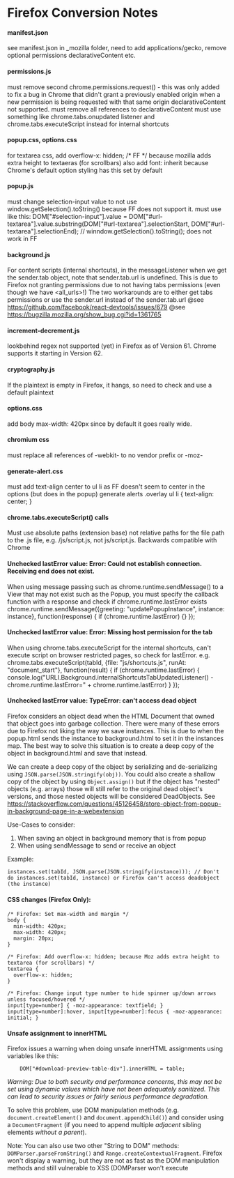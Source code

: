 # Firefox Conversion Notes

#### manifest.json
see manifest.json in _mozilla folder, need to add applications/gecko, remove optional permissions declarativeContent etc.

#### permissions.js
must remove second chrome.permissions.request() - this was only added to fix a bug in Chrome that didn't grant a previously enabled origin when a new permission is being requested with that same origin
declarativeContent not supported. must remove all references to declarativeContent
must use something like chrome.tabs.onupdated listener and chrome.tabs.executeScript instead for internal shortcuts

#### popup.css, options.css
for textarea css, add overflow-x: hidden; /* FF */
because mozilla adds extra height to textaeras (for scrollbars)
also add font: inherit because Chrome's default option styling has this set by default

#### popup.js
must change selection-input value to not use window.getSelection().toString() because FF does not support it.
must use like this:
    DOM["#selection-input"].value = DOM["#url-textarea"].value.substring(DOM["#url-textarea"].selectionStart, DOM["#url-textarea"].selectionEnd); // winndow.getSelection().toString(); does not work in FF

#### background.js
For content scripts (internal shortcuts), in the messageListener when we get the sender.tab object, note that sender.tab.url is undefined.
This is due to Firefox not granting permissions due to not having tabs permissions (even though we have <all_urls>!)
The two workarounds are to either get tabs permissions or use the sender.url instead of the sender.tab.url
@see https://github.com/facebook/react-devtools/issues/679
@see https://bugzilla.mozilla.org/show_bug.cgi?id=1361765

#### increment-decrement.js
lookbehind regex not supported (yet) in Firefox as of Version 61. Chrome supports it starting in Version 62.

#### cryptography.js
If the plaintext is empty in Firefox, it hangs, so need to check and use a default plaintext

#### options.css
add body max-width: 420px since by default it goes really wide.

#### chromium css
must replace all references of -webkit- to no vendor prefix or -moz-

#### generate-alert.css
must add text-align center to ul li as FF doesn't seem to center in the options (but does in the popup) generate alerts
.overlay ul li {
  text-align: center;
}

#### chrome.tabs.executeScript() calls
Must use absolute paths (extension base) not relative paths for the file path to the .js file, e.g. /js/script.js, not js/script.js. Backwards compatible with Chrome

#### Unchecked lastError value: Error: Could not establish connection. Receiving end does not exist.
When using message passing such as chrome.runtime.sendMessage() to a View that may not exist such as the Popup, you must specify the callback function with a response and check if chrome.runtime.lastError exists
    chrome.runtime.sendMessage({greeting: "updatePopupInstance", instance: instance}, function(response) { if (chrome.runtime.lastError) {} });

#### Unchecked lastError value: Error: Missing host permission for the tab
When using chrome.tabs.executeScript for the internal shortcuts, can't execute script on browser restricted pages, so check for lastError.
e.g.
  chrome.tabs.executeScript(tabId, {file: "js/shortcuts.js", runAt: "document_start"}, function(result) {
    if (chrome.runtime.lastError) {
      console.log("URLI.Background.internalShortcutsTabUpdatedListener() - chrome.runtime.lastError=" + chrome.runtime.lastError)
    }
  });

#### Unchecked lastError value: TypeError: can't access dead object
Firefox considers an object dead when the HTML Document that owned that object goes into garbage collection.
There were many of these errors due to Firefox not liking the way we save instances. This is due to when the popup.html sends the
instance to background.html to set it in the instances map. The best way to solve this situation is to create a deep copy
of the object in background.html and save that instead.

We can create a deep copy of the object by serializing and de-serializing using `JSON.parse(JSON.stringify(obj))`. You
could also create a shallow copy of the object by using `Object.assign()` but if the object has "nested" objects (e.g.
arrays) those will still refer to the original dead object's versions, and those nested objects will be considered DeadObjects.
See https://stackoverflow.com/questions/45126458/store-object-from-popup-in-background-page-in-a-webextension

Use-Cases to consider:
1. When saving an object in background memory that is from popup
2. When using sendMessage to send or receive an object


Example:

    instances.set(tabId, JSON.parse(JSON.stringify(instance))); // Don't do instances.set(tabId, instance) or Firefox can't access deadobject (the instance)

#### CSS changes (Firefox Only):
    /* Firefox: Set max-width and margin */
    body {
      min-width: 420px;
      max-width: 420px;
      margin: 20px;
    }

    /* Firefox: Add overflow-x: hidden; because Moz adds extra height to textarea (for scrollbars) */
    textarea {
      overflow-x: hidden;
    }

    /* Firefox: Change input type number to hide spinner up/down arrows unless focused/hovered */
    input[type=number] { -moz-appearance: textfield; } input[type=number]:hover, input[type=number]:focus { -moz-appearance: initial; }

#### Unsafe assignment to innerHTML
Firefox issues a warning when doing unsafe innerHTML assignments using variables like this:

        DOM["#download-preview-table-div"].innerHTML = table;

*Warning: Due to both security and performance concerns, this may not be set using dynamic values which have not been adequately sanitized. This can lead to security issues or fairly serious performance degradation.*

To solve this problem, use DOM manipulation methods (e.g. `document.createElement()` and `document.appendChild()`) and consider using a `DocumentFragment` (if you need to append multiple *adjacent* sibling elements *without a parent*).

Note: You can also use two other "String to DOM" methods: `DOMParser.parseFromString()` and `Range.createContextualFragment`.
Firefox won't display a warning, but they are not as fast as the DOM manipulation methods and still vulnerable to XSS (DOMParser won't execute <script> tags but there are other ways).
Here's one-liner examples on how to use them:

        DOM["#download-preview-table-div"].replaceChild(new DOMParser().parseFromString(table, "text/html").body.firstChild, DOM["#download-preview-table-div"].firstChild);
        DOM["#download-preview-table-div"].replaceChild(document.createRange().createContextualFragment(table), DOM["#download-preview-table-div"].firstChild);

`DOMParser`, in particular, creates a full-blown HTML document (with head and body) is 30% slower in testing for generating a table.
`Range` creates a `DocumentFragment` and was about 10% slower in speed to `innerHTML`.

In terms of speed and performance, this is how my jsperf testing stacked each approach:
1. DOM Manipulation Methods
2. `innerHTML`
3. `Range.createConextualFragment()`
4. `DOMParser.parseFromString()`

## FIREFOX ANDROID

#### Not Supported (Undefined):
- chrome.commands
- chrome.browserAction().setIcon()
- chrome.browserAction().setBadgeText()
- chrome.browserAction.setBadgeBackground()

#### Iffy:
- chrome.storage.sync seems to work, but the chrome.storage.onChanged listener for sync does not work
